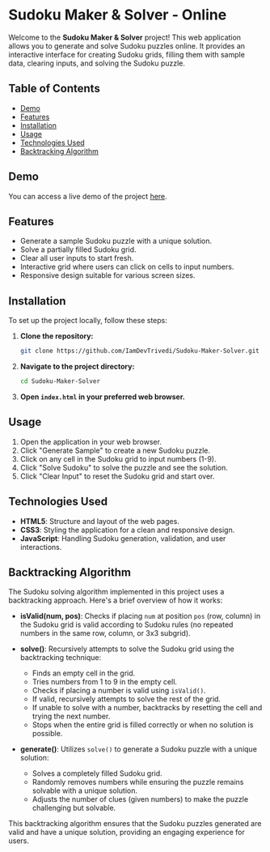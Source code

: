 # Sudoku Maker & Solver - Online

Welcome to the **Sudoku Maker & Solver** project! This web application allows you to generate and solve Sudoku puzzles online. It provides an interactive interface for creating Sudoku grids, filling them with sample data, clearing inputs, and solving the Sudoku puzzle.

## Table of Contents
- [Demo](#demo)
- [Features](#features)
- [Installation](#installation)
- [Usage](#usage)
- [Technologies Used](#technologies-used)
- [Backtracking Algorithm](#backtracking-algorithm)

## Demo
You can access a live demo of the project [here](https://iamdevtrivedi.github.io/Sudoku-Maker-Solver/).

## Features
- Generate a sample Sudoku puzzle with a unique solution.
- Solve a partially filled Sudoku grid.
- Clear all user inputs to start fresh.
- Interactive grid where users can click on cells to input numbers.
- Responsive design suitable for various screen sizes.

## Installation
To set up the project locally, follow these steps:

1. **Clone the repository:**
    ```sh
    git clone https://github.com/IamDevTrivedi/Sudoku-Maker-Solver.git
    ```
2. **Navigate to the project directory:**
    ```sh
    cd Sudoku-Maker-Solver
    ```
3. **Open `index.html` in your preferred web browser.**

## Usage
1. Open the application in your web browser.
2. Click "Generate Sample" to create a new Sudoku puzzle.
3. Click on any cell in the Sudoku grid to input numbers (1-9).
4. Click "Solve Sudoku" to solve the puzzle and see the solution.
5. Click "Clear Input" to reset the Sudoku grid and start over.

## Technologies Used
- **HTML5**: Structure and layout of the web pages.
- **CSS3**: Styling the application for a clean and responsive design.
- **JavaScript**: Handling Sudoku generation, validation, and user interactions.

## Backtracking Algorithm
The Sudoku solving algorithm implemented in this project uses a backtracking approach. Here's a brief overview of how it works:

- **isValid(num, pos)**: Checks if placing `num` at position `pos` (row, column) in the Sudoku grid is valid according to Sudoku rules (no repeated numbers in the same row, column, or 3x3 subgrid).

- **solve()**: Recursively attempts to solve the Sudoku grid using the backtracking technique:
  - Finds an empty cell in the grid.
  - Tries numbers from 1 to 9 in the empty cell.
  - Checks if placing a number is valid using `isValid()`.
  - If valid, recursively attempts to solve the rest of the grid.
  - If unable to solve with a number, backtracks by resetting the cell and trying the next number.
  - Stops when the entire grid is filled correctly or when no solution is possible.

- **generate()**: Utilizes `solve()` to generate a Sudoku puzzle with a unique solution:
  - Solves a completely filled Sudoku grid.
  - Randomly removes numbers while ensuring the puzzle remains solvable with a unique solution.
  - Adjusts the number of clues (given numbers) to make the puzzle challenging but solvable.

This backtracking algorithm ensures that the Sudoku puzzles generated are valid and have a unique solution, providing an engaging experience for users.


